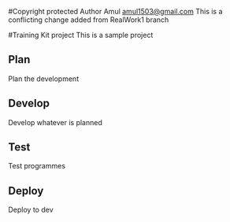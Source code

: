 #Copyright protected
Author Amul amul1503@gmail.com
This is a conflicting change added from RealWork1 branch

#Training Kit project
This is a sample project

## Plan
Plan the development

## Develop
Develop whatever is planned

## Test
Test programmes

## Deploy
Deploy to dev